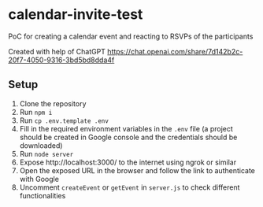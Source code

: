 # calendar-invite-test
PoC for creating a calendar event and reacting to RSVPs of the participants

Created with help of ChatGPT https://chat.openai.com/share/7d142b2c-20f7-4050-9316-3bd5bd8dda4f

## Setup
1. Clone the repository
2. Run `npm i`
3. Run `cp .env.template .env`
4. Fill in the required environment variables in the `.env` file (a project should be created in Google console and the credentials should be downloaded)
5. Run `node server`
6. Expose http://localhost:3000/ to the internet using ngrok or similar
7. Open the exposed URL in the browser and follow the link to authenticate with Google
8. Uncomment `createEvent` or `getEvent` in `server.js` to check different functionalities



